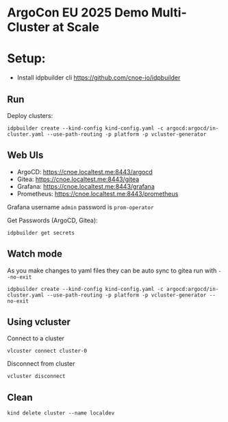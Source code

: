 # ArgoCon EU 2025 Demo Multi-Cluster at Scale

# Setup:
- Install idpbuilder cli https://github.com/cnoe-io/idpbuilder

## Run

Deploy clusters:
```shell
idpbuilder create --kind-config kind-config.yaml -c argocd:argocd/in-cluster.yaml --use-path-routing -p platform -p vcluster-generator
```

## Web UIs
- ArgoCD: https://cnoe.localtest.me:8443/argocd
- Gitea: https://cnoe.localtest.me:8443/gitea
- Grafana: https://cnoe.localtest.me:8443/grafana
- Prometheus: https://cnoe.localtest.me:8443/prometheus

Grafana username `admin` password is `prom-operator`

Get Passwords (ArgoCD, Gitea):
```shell
idpbuilder get secrets
```

## Watch mode
As you make changes to yaml files they can be auto sync to gitea run with `--no-exit`
```shell
idpbuilder create --kind-config kind-config.yaml -c argocd:argocd/in-cluster.yaml --use-path-routing -p platform -p vcluster-generator --no-exit
```

## Using vcluster

Connect to a cluster
```shell
vlcuster connect cluster-0
```

Disconnect from cluster
```shell
vcluster disconnect
```


## Clean
```shell
kind delete cluster --name localdev
```


